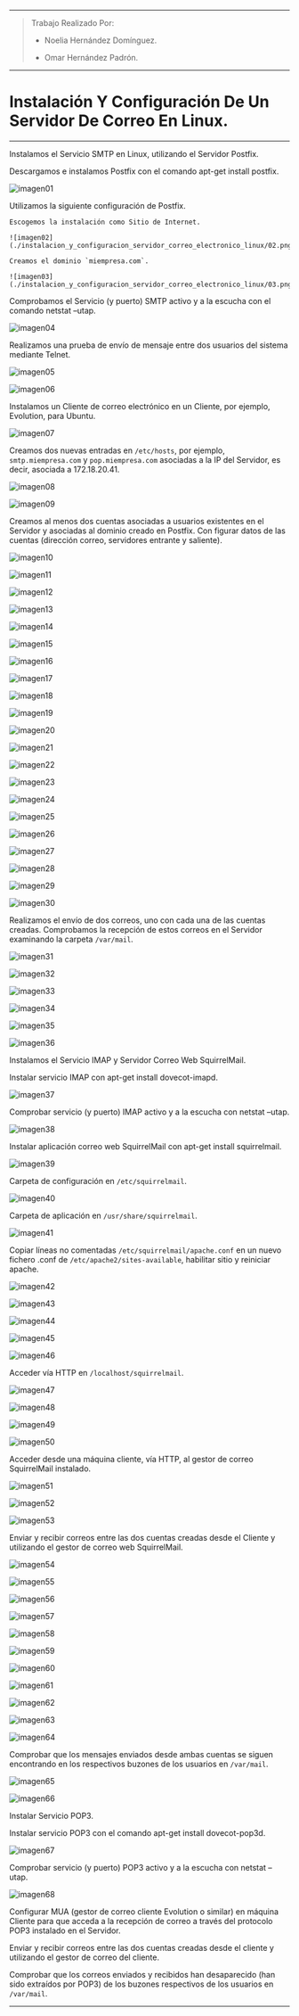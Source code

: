 ___

>Trabajo Realizado Por:
>
>* Noelia Hernández Domínguez.
>
>* Omar Hernández Padrón.

---

# **Instalación Y Configuración De Un Servidor De Correo En Linux.**

---

Instalamos el Servicio SMTP en Linux, utilizando el Servidor Postfix.

  Descargamos e instalamos Postfix con el comando apt-get install postfix.

  ![imagen01](./instalacion_y_configuracion_servidor_correo_electronico_linux/01.png)

  Utilizamos la siguiente configuración de Postfix.

    Escogemos la instalación como Sitio de Internet.

    ![imagen02](./instalacion_y_configuracion_servidor_correo_electronico_linux/02.png)

    Creamos el dominio `miempresa.com`.

    ![imagen03](./instalacion_y_configuracion_servidor_correo_electronico_linux/03.png)

  Comprobamos el Servicio (y puerto) SMTP activo y a la escucha con el comando netstat –utap.

  ![imagen04](./instalacion_y_configuracion_servidor_correo_electronico_linux/04.png)

  Realizamos una prueba de envío de mensaje entre dos usuarios del sistema mediante Telnet.

  ![imagen05](./instalacion_y_configuracion_servidor_correo_electronico_linux/05.png)

  ![imagen06](./instalacion_y_configuracion_servidor_correo_electronico_linux/06.png)

  Instalamos un Cliente de correo electrónico en un Cliente, por ejemplo, Evolution, para Ubuntu.

  ![imagen07](./instalacion_y_configuracion_servidor_correo_electronico_linux/07.png)

  Creamos dos nuevas entradas en `/etc/hosts`, por ejemplo, `smtp.miempresa.com` y `pop.miempresa.com` asociadas a la IP del Servidor, es decir, asociada a 172.18.20.41.

  ![imagen08](./instalacion_y_configuracion_servidor_correo_electronico_linux/08.png)

  ![imagen09](./instalacion_y_configuracion_servidor_correo_electronico_linux/09.png)

  Creamos al menos dos cuentas asociadas a usuarios existentes en el Servidor y asociadas al dominio creado en Postfix. Con figurar datos de las cuentas (dirección correo, servidores entrante y saliente).

  ![imagen10](./instalacion_y_configuracion_servidor_correo_electronico_linux/10.png)

  ![imagen11](./instalacion_y_configuracion_servidor_correo_electronico_linux/11.png)

  ![imagen12](./instalacion_y_configuracion_servidor_correo_electronico_linux/12.png)

  ![imagen13](./instalacion_y_configuracion_servidor_correo_electronico_linux/13.png)

  ![imagen14](./instalacion_y_configuracion_servidor_correo_electronico_linux/14.png)

  ![imagen15](./instalacion_y_configuracion_servidor_correo_electronico_linux/15.png)

  ![imagen16](./instalacion_y_configuracion_servidor_correo_electronico_linux/16.png)

  ![imagen17](./instalacion_y_configuracion_servidor_correo_electronico_linux/17.png)

  ![imagen18](./instalacion_y_configuracion_servidor_correo_electronico_linux/18.png)

  ![imagen19](./instalacion_y_configuracion_servidor_correo_electronico_linux/19.png)

  ![imagen20](./instalacion_y_configuracion_servidor_correo_electronico_linux/20.png)

  ![imagen21](./instalacion_y_configuracion_servidor_correo_electronico_linux/21.png)

  ![imagen22](./instalacion_y_configuracion_servidor_correo_electronico_linux/22.png)

  ![imagen23](./instalacion_y_configuracion_servidor_correo_electronico_linux/23.png)

  ![imagen24](./instalacion_y_configuracion_servidor_correo_electronico_linux/24.png)

  ![imagen25](./instalacion_y_configuracion_servidor_correo_electronico_linux/25.png)

  ![imagen26](./instalacion_y_configuracion_servidor_correo_electronico_linux/26.png)

  ![imagen27](./instalacion_y_configuracion_servidor_correo_electronico_linux/27.png)

  ![imagen28](./instalacion_y_configuracion_servidor_correo_electronico_linux/28.png)

  ![imagen29](./instalacion_y_configuracion_servidor_correo_electronico_linux/29.png)

  ![imagen30](./instalacion_y_configuracion_servidor_correo_electronico_linux/30.png)

  Realizamos el envío de dos correos, uno con cada una de las cuentas creadas. Comprobamos la recepción de estos correos en el Servidor examinando la carpeta `/var/mail`.

  ![imagen31](./instalacion_y_configuracion_servidor_correo_electronico_linux/31.png)

  ![imagen32](./instalacion_y_configuracion_servidor_correo_electronico_linux/32.png)

  ![imagen33](./instalacion_y_configuracion_servidor_correo_electronico_linux/33.png)

  ![imagen34](./instalacion_y_configuracion_servidor_correo_electronico_linux/34.png)

  ![imagen35](./instalacion_y_configuracion_servidor_correo_electronico_linux/35.png)

  ![imagen36](./instalacion_y_configuracion_servidor_correo_electronico_linux/36.png)

Instalamos el Servicio IMAP y Servidor Correo Web SquirrelMail.

  Instalar servicio IMAP con apt-get install dovecot-imapd.

  ![imagen37](./instalacion_y_configuracion_servidor_correo_electronico_linux/37.png)

  Comprobar servicio (y puerto) IMAP activo y a la escucha con netstat –utap.

  ![imagen38](./instalacion_y_configuracion_servidor_correo_electronico_linux/38.png)

  Instalar aplicación correo web SquirrelMail con apt-get install squirrelmail.

  ![imagen39](./instalacion_y_configuracion_servidor_correo_electronico_linux/39.png)

  Carpeta de configuración en `/etc/squirrelmail`.

  ![imagen40](./instalacion_y_configuracion_servidor_correo_electronico_linux/40.png)

  Carpeta de aplicación en `/usr/share/squirrelmail`.

  ![imagen41](./instalacion_y_configuracion_servidor_correo_electronico_linux/41.png)

  Copiar líneas no comentadas `/etc/squirrelmail/apache.conf` en un nuevo fichero .conf de `/etc/apache2/sites-available`, habilitar sitio y reiniciar apache.

  ![imagen42](./instalacion_y_configuracion_servidor_correo_electronico_linux/42.png)

  ![imagen43](./instalacion_y_configuracion_servidor_correo_electronico_linux/43.png)

  ![imagen44](./instalacion_y_configuracion_servidor_correo_electronico_linux/44.png)

  ![imagen45](./instalacion_y_configuracion_servidor_correo_electronico_linux/45.png)

  ![imagen46](./instalacion_y_configuracion_servidor_correo_electronico_linux/46.png)

  Acceder vía HTTP en `/localhost/squirrelmail`.

  ![imagen47](./instalacion_y_configuracion_servidor_correo_electronico_linux/47.png)

  ![imagen48](./instalacion_y_configuracion_servidor_correo_electronico_linux/48.png)

  ![imagen49](./instalacion_y_configuracion_servidor_correo_electronico_linux/49.png)

  ![imagen50](./instalacion_y_configuracion_servidor_correo_electronico_linux/50.png)

  Acceder desde una máquina cliente, vía HTTP, al gestor de correo SquirrelMail instalado.

  ![imagen51](./instalacion_y_configuracion_servidor_correo_electronico_linux/51.png)

  ![imagen52](./instalacion_y_configuracion_servidor_correo_electronico_linux/52.png)

  ![imagen53](./instalacion_y_configuracion_servidor_correo_electronico_linux/53.png)

  Enviar  y  recibir  correos  entre  las  dos  cuentas  creadas  desde  el  Cliente  y  utilizando  el gestor de correo web SquirrelMail.

  ![imagen54](./instalacion_y_configuracion_servidor_correo_electronico_linux/54.png)

  ![imagen55](./instalacion_y_configuracion_servidor_correo_electronico_linux/55.png)

  ![imagen56](./instalacion_y_configuracion_servidor_correo_electronico_linux/56.png)

  ![imagen57](./instalacion_y_configuracion_servidor_correo_electronico_linux/57.png)

  ![imagen58](./instalacion_y_configuracion_servidor_correo_electronico_linux/58.png)

  ![imagen59](./instalacion_y_configuracion_servidor_correo_electronico_linux/59.png)

  ![imagen60](./instalacion_y_configuracion_servidor_correo_electronico_linux/60.png)

  ![imagen61](./instalacion_y_configuracion_servidor_correo_electronico_linux/61.png)

  ![imagen62](./instalacion_y_configuracion_servidor_correo_electronico_linux/62.png)

  ![imagen63](./instalacion_y_configuracion_servidor_correo_electronico_linux/63.png)

  ![imagen64](./instalacion_y_configuracion_servidor_correo_electronico_linux/64.png)

  Comprobar que los mensajes enviados desde ambas cuentas se siguen encontrando en los respectivos buzones de los usuarios en `/var/mail`.

  ![imagen65](./instalacion_y_configuracion_servidor_correo_electronico_linux/65.png)

  ![imagen66](./instalacion_y_configuracion_servidor_correo_electronico_linux/66.png)

Instalar Servicio POP3.

  Instalar servicio POP3 con el comando apt-get install dovecot-pop3d.

  ![imagen67](./instalacion_y_configuracion_servidor_correo_electronico_linux/67.png)

  Comprobar servicio (y puerto) POP3 activo y a la escucha con netstat –utap.

  ![imagen68](./instalacion_y_configuracion_servidor_correo_electronico_linux/68.png)

  Configurar  MUA  (gestor  de  correo  cliente  Evolution  o  similar)  en  máquina  Cliente  para que  acceda  a  la  recepción  de  correo  a  través  del  protocolo  POP3  instalado  en  el Servidor.



  Enviar  y  recibir  correos  entre  las  dos  cuentas  creadas  desde  el  cliente  y  utilizando  el gestor de correo del cliente.



  Comprobar  que  los  correos  enviados  y  recibidos  han  desaparecido  (han  sido  extraídos por POP3) de los buzones respectivos de los usuarios en `/var/mail`.



---
